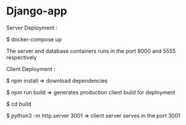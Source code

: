 # Django-app

Server Deployment :

$ docker-compose up 

The server and database containers runs in the port 8000 and 5555 respectively

Client Deployment :

$ npm install => download dependencies

$ npm run build => generates production client build for deployment

$ cd build

$ python3 -m http.server 3001 => client server serves in the port 3001
